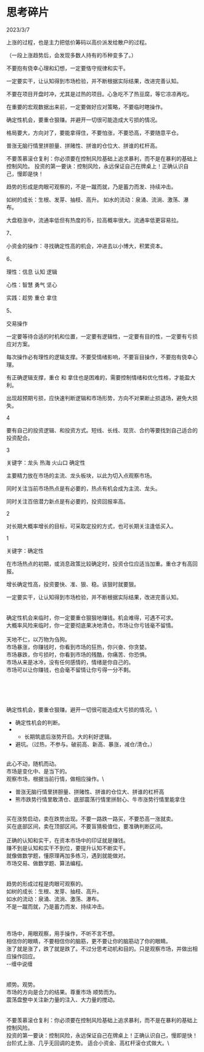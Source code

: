 # 思考碎片

2023/3/7

上涨的过程，也是主力把低价筹码以高价派发给散户的过程。

（一段上涨趋势后，会发现多数人持有的币种变多了。）



不要抱有侥幸心理和幻想，一定要恪守规律和实干。

一定要实干，让认知得到市场检验，并不断根据实际结果，改进完善认知。



不要在项目开盘时冲，尤其是过热的项目。心急吃不了热豆腐，等它凉凉再吃。

在重要的宏观数据出来前，一定要做好应对策略，不要临时瞎操作。



确定性机会，要重仓狠赚。并避开一切很可能造成大亏损的情况。

格局要大，方向对了，要能拿得住，不要怕涨，不要恐高，不要随意平仓。

普涨无脑行情里拼胆量、拼赌性、拼谁的仓位大、拼谁的杠杆高。

不要羡慕滚仓复利：你必须要在控制风险基础上追求暴利，而不是在暴利的基础上控制风险。 投资的第一要诀：控制风险，永远保证自己在牌桌上！正确认识自己，慢即是快！



趋势的形成是肉眼可观察的，不是一蹴而就，乃是蓄力而发、持续冲击。

如树的成长：生根、发芽、抽枝、高升。 如水的流动：泉涌、流淌、激荡、瀑布。



大盘稳涨中，流通率低但有热度的币，拉高概率很大。流通率低更容易拉。



7、

小资金的操作：寻找确定性高的机会，冲进去以小博大，积累资本。

6、

理性：信息 认知 逻辑

心性：智慧 勇气 坚心

实践：趁势 重仓 拿住

5、

交易操作

一定要等待合适的时机和位置，一定要有逻辑性，一定要有目的性，一定要有亏损应对方案。

每次操作必有理性的逻辑支撑。不要受情绪影响，不要盲目操作，不要抱有侥幸心理。

有正确逻辑支撑，重仓 和 拿住也是困难的，需要控制情绪和优化性格，才能盈大利。

出现超预期亏损，应快速判断逻辑和市场形势，方向不对果断止损退场，避免大损失。

4

要有自己的投资逻辑、和投资方式。短线、长线、现货、合约等要找到自己适合的投资配合。

3

关键字：龙头 热海 火山口 确定性

主要精力放在市场的主流、龙头板块，以此为切入点观察市场。

同时关注当前市场热点是有必要的，热点有机会成为主流、龙头。

同时关注百倍潜力新点是有必要的，投资回报率高。

2

对长期大概率增长的目标，可采取定投的方式，也可长期关注逢低买入。

1

关键字：确定性

在市场热点的初期，或消息政策比较确定时，投资仓位应适当加重。重仓才有高回报。

增长确定性高，投资要快、准、狠、稳。该狠时就要狠。



一定要实干，让认知得到市场检验，并不断根据实际结果，改进完善认知。\
\
\
确定性机会来临时，你一定要重仓狠狠地赚钱。机会难得，可遇不可求。\
大概率风险来临时，你一定要彻底果决地清仓。市场让你亏钱毫不留情。\
\
天地不仁，以万物为刍狗。\
市场暴涨，你赚钱时，你看到市场的狂热，你兴奋、你贪婪。\
市场暴跌，你亏损时，你看到市场的残酷，你痛苦、你恐惧。\
市场从来是冰冷，没有任何感情的，情绪是你自己的。\
市场可以让你赚钱，也会毫不留情让你亏得一分不剩。\
\
\
\
\
\
确定性机会，要重仓狠赚。避开一切很可能造成大亏损的情况。\


* 确定性机会的判断。
*
  * 长期筑底后涨势开启。大的利好逻辑。
* 避坑。（过热，不参与。破前高、新高、暴涨，减仓/清仓。）

\
此心不动，随机而动。\
市场是变化中、是当下的。\
观察市场，根据当前行情，做相应操作。\


* 普涨无脑行情里拼胆量、拼赌性、拼谁的仓位大、拼谁的杠杆高
* 熊市跌势行情里敢清仓、底部震荡行情里拼耐心、牛市涨势行情里能拿住

\
买在涨势启动，卖在跌势出现。不要一路跌一路买，不要恐高一涨就卖。\
买在底部区间，卖在顶部区间。不要盲猜极值位，要准确判断区间。\
\
正确的认知和实干，在资本市场中的印证就是赚钱。\
赚不到是认知和实干不到位，要提升认知不断实干。\
就像做数学题，懂原理再加多练习，遇到就能做对。\
市场交易、做数学题、算法编程。\
\
\
趋势的形成过程是肉眼可观察的。\
如树的成长：生根、发芽、抽枝、高升。\
如水的流动：泉涌、流淌、激荡、瀑布。\
不是一蹴而就，乃是蓄力而发、持续冲击。\
\
\
\
市场中，用眼观察，用手操作，不听不言不想。\
相信你的眼睛，不要相信你的脑筋，更不要让你的脑筋动了你的眼睛。\
涨了就是涨了，跌了就是跌了。不过分思考动机和目的。只是观察市场，并做出相应操作回应。\
\--缠中说缠\
\
\
顺势。观势。 \
市场的方向是合力的结果。尊重市场 顺势而为。 \
震荡盘整中关注新力量的注入、大力量的搅动。\
\
\
不要羡慕滚仓复利：你必须要在控制风险基础上追求暴利，而不是在暴利的基础上控制风险。 \
投资的第一要诀：控制风险，永远保证自己在牌桌上！正确认识自己，慢即是快！\
台阶式上涨、几乎无回调的走势。 适合小资金、高杠杆滚仓式做大。\


